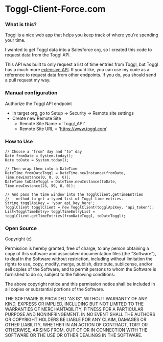 Toggl-Client-Force.com
======================

### What is this?

Toggl is a nice web app that helps you keep track of where you're spending your time.

I wanted to get Toggl data into a Salesforce org, so I created this code to request data from the Toggl API.

This API was built to only request a list of time entries from Toggl, but Toggl has a much more [extensive API](https://www.toggl.com/public/api). If you'd like, you can use my code as a reference to request data from other endpoints. If you do, you should send a pull request my way.


### Manual configuration

Authorize the Toggl API endpoint
- In target org, go to Setup -> Security -> Remote site settings
- Create new Remote Site
    - Remote Site Name = 'Toggl_API'
    - Remote Site URL = 'https://www.toggl.com'


### How to Use

	// Choose a "from" day and "to" day
	Date fromDate = System.today();
    Date toDate = System.today();

    // Then wrap them into a DateTime
    DateTime fromDateToggl = DateTime.newInstance(fromDate, Time.newInstance(0, 0, 0, 0));
    DateTime toDateToggl = DateTime.newInstance(toDate, Time.newInstance(23, 59, 0, 0));

    // And pass the time window into the TogglClient.getTimeEntries
    //   method to get a typed list of Toggl time entries.
    String togglApiKey = 'your_api_key_here';
    TogglClient togglClient = new TogglClient(togglApiKey, 'api_token');
    List<TogglTimeEntry> togglTimeEntryList = togglClient.getTimeEntries(fromDateToggl, toDateToggl);


### Open Source

Copyright (c) <year> <copyright holders>

Permission is hereby granted, free of charge, to any person obtaining a copy of this software and associated documentation files (the "Software"), to deal in the Software without restriction, including without limitation the rights to use, copy, modify, merge, publish, distribute, sublicense, and/or sell copies of the Software, and to permit persons to whom the Software is furnished to do so, subject to the following conditions:

The above copyright notice and this permission notice shall be included in all copies or substantial portions of the Software.

THE SOFTWARE IS PROVIDED "AS IS", WITHOUT WARRANTY OF ANY KIND, EXPRESS OR IMPLIED, INCLUDING BUT NOT LIMITED TO THE WARRANTIES OF MERCHANTABILITY, FITNESS FOR A PARTICULAR PURPOSE AND NONINFRINGEMENT. IN NO EVENT SHALL THE AUTHORS OR COPYRIGHT HOLDERS BE LIABLE FOR ANY CLAIM, DAMAGES OR OTHER LIABILITY, WHETHER IN AN ACTION OF CONTRACT, TORT OR OTHERWISE, ARISING FROM, OUT OF OR IN CONNECTION WITH THE SOFTWARE OR THE USE OR OTHER DEALINGS IN THE SOFTWARE.